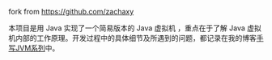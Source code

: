 fork from https://github.com/zachaxy



本项目是用 Java 实现了一个简易版本的 Java 虚拟机 ，重点在于了解 Java 虚拟机内部的工作原理。开发过程中的具体细节及所遇到的问题，都记录在我的博客[手写JVM系列](https://zachaxy.github.io/tags/JVM/)中。


